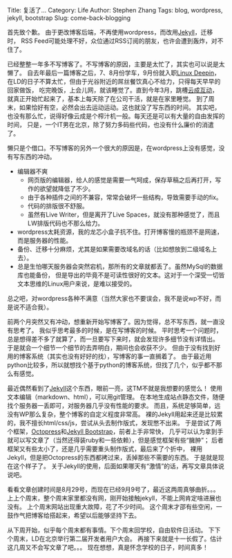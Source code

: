 Title: 复活了...
Category: Life
Author: Stephen Zhang
Tags: blog, wordpress, jekyll, bootstrap
Slug: come-back-blogging

首先致个歉。
由于更改博客后端，不再使用wordpress，而改用[Jekyll][1]，迁移时，
RSS Feed可能处理不好，众位通过RSS订阅的朋友，也许会遭到轰炸，对不住了。

已经整整一年多不写博客了。不写博客的原因，主要是太忙了，其实也可以说是太懒了。
自去年最后一篇博客之后，7、8月份学车，9月份就入职[Linux Deepin][4]，
在LD的日子不算太忙，但由于光谷附近的屌丝餐饮真心不给力，只得每天早早的回家做饭，
吃完晚饭，上会儿网，就该睡觉了。直到今年3月，跳槽[云成互动][5]，
就真正开始忙起来了，基本上每天除了在公司干活，就是在家里睡觉。
到了周末，如果恰好有空，必然会出去运动运动。这也就没了写东西的时间。
其实吧，也没有那么忙，说得好像云成是个榨汁机一般。每天还是可以有大量的自由发挥的时间，
只是，一个IT男在北京，除了努力多码些代码，也没有什么廉价的消遣了。

懒只是个借口。不写博客的另外一个很大的原因是，在wordpress上没有感觉，没有写东西的冲动。

* 编辑器不爽
    * 网页版的编辑器，给人的感觉是需要一气呵成，保存草稿之后再打开，写作的欲望就降低了不少。
    * 由于各种插件之间的不兼容，常常会破坏一些结构，导致需要手动的fix。
    * 代码的排版很不舒服。
    * 虽然有Live Writer，但是离开了Live Spaces，就没有那种感觉了，而且LW排版代码也不那么给力。
* wordpress太耗资源，我的龙芯小盒子抗不住。打开博客慢的瓶颈不是网速，而是服务器的性能。
* 备份、迁移十分麻烦，尤其是如果需要改域名的话（比如想放到二级域名上去）。
* 总是生怕哪天服务器会突然宕机，那所有的文章就都丢了。虽然MySql的数据库也能备份，
  但是导出的毕竟不是可读性很好的文本。这对于一个深受一切皆文本思维的Linux用户来说，是难以接受的。

总之吧，对wordpress各种不满意（当然大家也不要误会，我不是说wp不好，而是说不适合我）。

前两个月突然又有冲动，想重新开始写博客了。因为觉得，总不写东西，就一直没有思考了。
我似乎思考最多的时候，是在写博客的时候。
平时思考一个问题时，总是想得差不多了就算了，而一旦要写下来时，就会发现许多细节没有详情出。
于是就会一个细节一个细节的去弄明白，期间也会收获不少。
但由于没有找到好用的博客系统（其实也没有好好的找），写博客的事一直搁着了。
由于最近用python比较多，所以就想找个基于python的博客系统，但找了几个，似乎都不那么有感觉。

最近偶然看到了[Jekyll][1]这个东西，眼前一亮，这TM不就是我想要的感觉么！
使用文本编辑（markdown、html），可以用git管理。
在本地生成站点静态文件，随便找个服务器一丢即可，对服务器几乎没有性能的要求。
而且，系统足够简单，远没有WP那么复杂，整个博客的自定义程度非常高。
裸的Jekyll用起来还是比较累的，我不擅长html/css/js，尝试从头去制作版式，发现憋不出来。
于是尝试了两个框架，[Octopress][2]和[Jekyll Bootstrap][3]，前者上手非常快，
几乎可以认为拿到手就可以写文章了（当然还得装ruby和一些依赖），但是感觉框架有些“臃肿”；
后者框架又有些太小了，还是几乎需要重头制作版式，最后来了个折中，
裸用Jekyll，但是把Octopress的东西都拷过来，丢掉那些不需要的东西。
于是就是现在这个样子了。
关于Jekyll的使用，后面如果哪天有“激情”的话，再写文章具体说说吧。

看看文章创建时间是8月29号，而现在已经9月9号了，最近这两周真够曲折。。。
上上个周末，整个周末家里都没有网，刚开始接触jekyll，不能上网肯定啥进展也没有。
上个周末网站出现重大故障，花了不少时间。
这个周末才邵有些空闲，一鼓作气把博客给搭起来，希望以后能够坚持下去。

从下周开始，似乎每个周末都有事情。下个周末回学校，自由软件日活动。
下下个周末，LD在北京举行第二届开发者用户大会。
再接下来就是十一长假了。估计这几周又不会写文章了吧。。。
现在想想，真是怀念学校的日子，时间真多！


[1]: http://jekyllrb.com/  "Jekyll"
[2]: http://octopress.org/ "Octopress"
[3]: http://jekyllbootstrap.com/ "Jekyll Bootstrap"
[4]: http://www.linuxdeepin.com/
[5]: http://www.cloudacc-inc.com/

